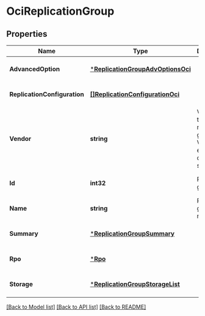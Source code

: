 # OciReplicationGroup

## Properties
Name | Type | Description | Notes
------------ | ------------- | ------------- | -------------
**AdvancedOption** | [***ReplicationGroupAdvOptionsOci**](ReplicationGroupAdvOptionsOCI.md) |  | [optional] [default to null]
**ReplicationConfiguration** | [**[]ReplicationConfigurationOci**](ReplicationConfigurationOCI.md) |  | [optional] [default to null]
**Vendor** | **string** | Vendor type of this replication group. Values in enum are case sensitive | [default to null]
**Id** | **int32** | Replication group id | [optional] [default to null]
**Name** | **string** | Replication group name | [optional] [default to null]
**Summary** | [***ReplicationGroupSummary**](ReplicationGroupSummary.md) |  | [optional] [default to null]
**Rpo** | [***Rpo**](Rpo.md) |  | [optional] [default to null]
**Storage** | [***ReplicationGroupStorageList**](ReplicationGroupStorageList.md) |  | [optional] [default to null]

[[Back to Model list]](../README.md#documentation-for-models) [[Back to API list]](../README.md#documentation-for-api-endpoints) [[Back to README]](../README.md)

